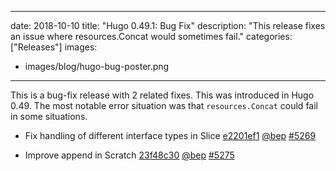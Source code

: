 
---
date: 2018-10-10
title: "Hugo 0.49.1: Bug Fix"
description: "This release fixes an issue where resources.Concat would sometimes fail."
categories: ["Releases"]
images:
- images/blog/hugo-bug-poster.png

---

This is a bug-fix release with 2 related fixes. This was introduced in Hugo 0.49. The most notable error situation was that `resources.Concat` could fail in some situations.


* Fix handling of different interface types in Slice [e2201ef1](https://github.com/gohugoio/hugo/commit/e2201ef15fdefe257ad284b2df4ccc8f8c38fac2) [@bep](https://github.com/bep) [#5269](https://github.com/gohugoio/hugo/issues/5269)

* Improve append in Scratch [23f48c30](https://github.com/gohugoio/hugo/commit/23f48c300cb5ffe0fe43c88464f38c68831a17ad) [@bep](https://github.com/bep) [#5275](https://github.com/gohugoio/hugo/issues/5275)





